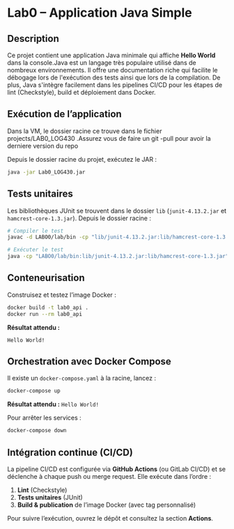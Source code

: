 # Lab0 – Application Java Simple

## Description

Ce projet contient une application Java minimale qui affiche **Hello World** dans la console.Java est un langage très populaire utilisé dans de nombreux environnements. Il offre une documentation riche qui facilite le débogage lors de l'exécution des tests ainsi que lors de la compilation. De plus, Java s'intègre facilement dans les pipelines CI/CD pour les étapes de lint (Checkstyle), build et déploiement dans Docker.

## Exécution de l’application

Dans la VM, le dossier racine ce trouve dans le fichier projects/LAB0_LOG430 .Assurez vous de faire un git -pull pour avoir la derniere version du repo

Depuis le dossier racine du projet, exécutez le JAR :

```bash
java -jar Lab0_LOG430.jar
```

## Tests unitaires

Les bibliothèques JUnit se trouvent dans le dossier `lib` (`junit-4.13.2.jar` et `hamcrest-core-1.3.jar`). Depuis le dossier racine :

```bash
# Compiler le test
javac -d LABO0/lab/bin -cp "lib/junit-4.13.2.jar:lib/hamcrest-core-1.3.jar" LABO0/lab/tests/lab/tests/AppTest.java

# Exécuter le test
java -cp "LABO0/lab/bin:lib/junit-4.13.2.jar:lib/hamcrest-core-1.3.jar" org.junit.runner.JUnitCore lab.tests.AppTest
```

## Conteneurisation

Construisez et testez l’image Docker :

```bash
docker build -t lab0_api .
docker run --rm lab0_api
```

**Résultat attendu :**

```
Hello World!
```

## Orchestration avec Docker Compose

Il existe un `docker-compose.yaml` à la racine, lancez :

```bash
docker-compose up
```

**Résultat attendu :** `Hello World!`

Pour arrêter les services :

```bash
docker-compose down
```

## Intégration continue (CI/CD)

La pipeline CI/CD est configurée via **GitHub Actions** (ou GitLab CI/CD) et se déclenche à chaque push ou merge request. Elle exécute dans l’ordre :

1. **Lint** (Checkstyle)
2. **Tests unitaires** (JUnit)
3. **Build & publication** de l’image Docker (avec tag personnalisé)

Pour suivre l’exécution, ouvrez le dépôt et consultez la section **Actions**.
